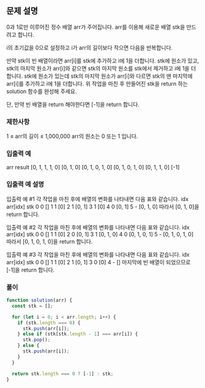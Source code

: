## 문제 설명

0과 1로만 이루어진 정수 배열 arr가 주어집니다. arr를 이용해 새로운 배열 stk을 만드려고 합니다.

i의 초기값을 0으로 설정하고 i가 arr의 길이보다 작으면 다음을 반복합니다.

만약 stk이 빈 배열이라면 arr[i]를 stk에 추가하고 i에 1을 더합니다.
stk에 원소가 있고, stk의 마지막 원소가 arr[i]와 같으면 stk의 마지막 원소를 stk에서 제거하고 i에 1을 더합니다.
stk에 원소가 있는데 stk의 마지막 원소가 arr[i]와 다르면 stk의 맨 마지막에 arr[i]를 추가하고 i에 1을 더합니다.
위 작업을 마친 후 만들어진 stk을 return 하는 solution 함수를 완성해 주세요.

단, 만약 빈 배열을 return 해야한다면 [-1]을 return 합니다.

### 제한사항

1 ≤ arr의 길이 ≤ 1,000,000
arr의 원소는 0 또는 1 입니다.

### 입출력 예

arr result
[0, 1, 1, 1, 0] [0, 1, 0]
[0, 1, 0, 1, 0] [0, 1, 0, 1, 0]
[0, 1, 1, 0] [-1]

### 입출력 예 설명

입출력 예 #1
각 작업을 마친 후에 배열의 변화를 나타내면 다음 표와 같습니다.
idx arr[idx] stk
0 0 []
1 1 [0]
2 1 [0, 1]
3 1 [0]
4 0 [0, 1]
5 - [0, 1, 0]
따라서 [0, 1, 0]을 return 합니다.

입출력 예 #2
각 작업을 마친 후에 배열의 변화를 나타내면 다음 표와 같습니다.
idx arr[idx] stk
0 0 []
1 1 [0]
2 0 [0, 1]
3 1 [0, 1, 0]
4 0 [0, 1, 0, 1]
5 - [0, 1, 0, 1, 0]
따라서 [0, 1, 0, 1, 0]을 return 합니다.

입출력 예 #3
각 작업을 마친 후에 배열의 변화를 나타내면 다음 표와 같습니다.
idx arr[idx] stk
0 0 []
1 1 [0]
2 1 [0, 1]
3 0 [0]
4 - []
마지막에 빈 배열이 되었으므로 [-1]을 return 합니다.

### 풀이

```javaScript
function solution(arr) {
  const stk = [];

  for (let i = 0; i < arr.length; i++) {
    if (stk.length === 0) {
      stk.push(arr[i]);
    } else if (stk[stk.length - 1] === arr[i]) {
      stk.pop();
    } else {
      stk.push(arr[i]);
    }
  }

  return stk.length === 0 ? [-1] : stk;
}
```

